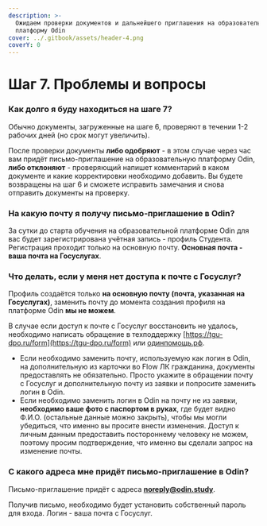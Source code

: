 ```yaml
---
description: >-
  Ожидаем проверки документов и дальнейшего приглашения на образовательную
  платформу Odin
cover: ../.gitbook/assets/header-4.png
coverY: 0
---
```


# Шаг 7. Проблемы и вопросы

### Как долго я буду находиться на шаге 7?

Обычно документы, загруженные на шаге 6, проверяют в течении 1-2 рабочих дней (но срок могут увеличить).

После проверки документы **либо одобряют** - в этом случае через час вам придёт письмо-приглашение на образовательную платформу Odin, **либо отклоняют** - проверяющий напишет комментарий в каком документе и какие корректировки необходимо добавить. Вы будете возвращены на шаг 6 и сможете исправить замечания и снова отправить документы на проверку.

### На какую почту я получу письмо-приглашение в Odin?

За сутки до старта обучения на образовательной платформе Odin для вас будет зарегистрирована учётная запись - профиль Студента. Регистрация проходит только на основную почту. **Основная почта - ваша почта на Госуслугах**.

### Что делать, если у меня нет доступа к почте с Госуслуг?

Профиль создаётся только **на основную почту (почта, указанная на Госуслугах)**, заменить почту до момента создания профиля на платформе Odin **мы не можем**.&#x20;

В случае если доступ к почте с Госуслуг восстановить не удалось, необходимо написать обращение в техподдержку [https://tgu-dpo.ru/form](https://tgu-dpo.ru/form) или [одинпомощь.рф](https://xn--d1aimdcdbf7g4a.xn--p1ai/).&#x20;

* Если необходимо заменить почту, используемую как логин в Odin, на дополнительную из карточки во Flow ЛК гражданина, документы предоставлять не обязательно. Просто укажите  в обращении почту с Госуслуг и дополнительную почту из заявки и попросите заменить  логин в Odin.&#x20;
* Если необходимо заменить логин в Odin на почту не из заявки, **необходимо ваше фото с паспортом в руках**, где будет видно Ф.И.О. (остальные данные можно закрыть), чтобы мы могли убедиться, что именно вы просите внести изменения. Доступ к личным данным предоставить постороннему человеку не можем, поэтому просим подтверждение, что именно вы сделали запрос на изменение почты.

### С какого адреса мне придёт письмо-приглашение в Odin?

Письмо-приглашение придёт с адреса **noreply@odin.study**.

Получив письмо, необходимо будет установить собственный пароль для входа. Логин - ваша почта с Госуслуг.&#x20;

